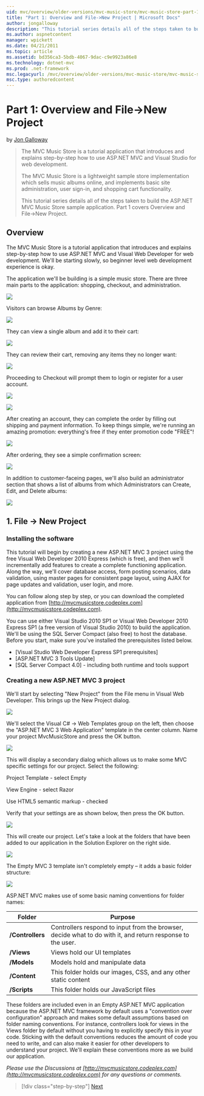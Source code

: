 ```yaml
---
uid: mvc/overview/older-versions/mvc-music-store/mvc-music-store-part-1
title: "Part 1: Overview and File->New Project | Microsoft Docs"
author: jongalloway
description: "This tutorial series details all of the steps taken to build the ASP.NET MVC Music Store sample application. Part 1 covers Overview and File->New Project."
ms.author: aspnetcontent
manager: wpickett
ms.date: 04/21/2011
ms.topic: article
ms.assetid: bd356ca3-5bdb-4067-9dac-c9e9923a86e8
ms.technology: dotnet-mvc
ms.prod: .net-framework
msc.legacyurl: /mvc/overview/older-versions/mvc-music-store/mvc-music-store-part-1
msc.type: authoredcontent
---
```

Part 1: Overview and File->New Project
====================
by [Jon Galloway](https://github.com/jongalloway)

> The MVC Music Store is a tutorial application that introduces and explains step-by-step how to use ASP.NET MVC and Visual Studio for web development.  
>   
> The MVC Music Store is a lightweight sample store implementation which sells music albums online, and implements basic site administration, user sign-in, and shopping cart functionality.  
>   
> This tutorial series details all of the steps taken to build the ASP.NET MVC Music Store sample application. Part 1 covers Overview and File-&gt;New Project.


## Overview

The MVC Music Store is a tutorial application that introduces and explains step-by-step how to use ASP.NET MVC and Visual Web Developer for web development. We'll be starting slowly, so beginner level web development experience is okay.

The application we'll be building is a simple music store. There are three main parts to the application: shopping, checkout, and administration.

![](mvc-music-store-part-1/_static/image1.jpg)

Visitors can browse Albums by Genre:

![](mvc-music-store-part-1/_static/image2.jpg)

They can view a single album and add it to their cart:

![](mvc-music-store-part-1/_static/image3.jpg)

They can review their cart, removing any items they no longer want:

![](mvc-music-store-part-1/_static/image4.jpg)

Proceeding to Checkout will prompt them to login or register for a user account.

![](mvc-music-store-part-1/_static/image1.png)

![](mvc-music-store-part-1/_static/image2.png)

After creating an account, they can complete the order by filling out shipping and payment information. To keep things simple, we're running an amazing promotion: everything's free if they enter promotion code "FREE"!

![](mvc-music-store-part-1/_static/image5.jpg)

After ordering, they see a simple confirmation screen:

![](mvc-music-store-part-1/_static/image6.jpg)

In addition to customer-faceing pages, we'll also build an administrator section that shows a list of albums from which Administrators can Create, Edit, and Delete albums:

![](mvc-music-store-part-1/_static/image7.jpg)

## 1. File -&gt; New Project

### Installing the software

This tutorial will begin by creating a new ASP.NET MVC 3 project using the free Visual Web Developer 2010 Express (which is free), and then we'll incrementally add features to create a complete functioning application. Along the way, we'll cover database access, form posting scenarios, data validation, using master pages for consistent page layout, using AJAX for page updates and validation, user login, and more.

You can follow along step by step, or you can download the completed application from [http://mvcmusicstore.codeplex.com](http://mvcmusicstore.codeplex.com).

You can use either Visual Studio 2010 SP1 or Visual Web Developer 2010 Express SP1 (a free version of Visual Studio 2010) to build the application. We'll be using the SQL Server Compact (also free) to host the database. Before you start, make sure you've installed the prerequisites listed below.


- [Visual Studio Web Developer Express SP1 prerequisites]
- [ASP.NET MVC 3 Tools Update]
- [SQL Server Compact 4.0] - including both runtime and tools support


### Creating a new ASP.NET MVC 3 project

We'll start by selecting "New Project" from the File menu in Visual Web Developer. This brings up the New Project dialog.

![](mvc-music-store-part-1/_static/image5.png)

We'll select the Visual C# -&gt; Web Templates group on the left, then choose the "ASP.NET MVC 3 Web Application" template in the center column. Name your project MvcMusicStore and press the OK button.

![](mvc-music-store-part-1/_static/image8.jpg)

This will display a secondary dialog which allows us to make some MVC specific settings for our project. Select the following:

Project Template - select Empty

View Engine - select Razor

Use HTML5 semantic markup - checked

Verify that your settings are as shown below, then press the OK button.

![](mvc-music-store-part-1/_static/image9.jpg)

This will create our project. Let's take a look at the folders that have been added to our application in the Solution Explorer on the right side.

![](mvc-music-store-part-1/_static/image10.jpg)

The Empty MVC 3 template isn't completely empty – it adds a basic folder structure:

![](mvc-music-store-part-1/_static/image6.png)

ASP.NET MVC makes use of some basic naming conventions for folder names:

| **Folder** | **Purpose** |
| --- | --- |
| **/Controllers** | Controllers respond to input from the browser, decide what to do with it, and return response to the user. |
| **/Views** | Views hold our UI templates |
| **/Models** | Models hold and manipulate data |
| **/Content** | This folder holds our images, CSS, and any other static content |
| **/Scripts** | This folder holds our JavaScript files |

These folders are included even in an Empty ASP.NET MVC application because the ASP.NET MVC framework by default uses a "convention over configuration" approach and makes some default assumptions based on folder naming conventions. For instance, controllers look for views in the Views folder by default without you having to explicitly specify this in your code. Sticking with the default conventions reduces the amount of code you need to write, and can also make it easier for other developers to understand your project. We'll explain these conventions more as we build our application.

*Please use the Discussions at [http://mvcmusicstore.codeplex.com](http://mvcmusicstore.codeplex.com) for any questions or comments.*

>[!div class="step-by-step"]
[Next](mvc-music-store-part-2.md)